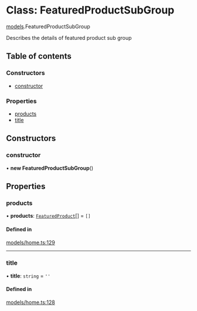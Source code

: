# Class: FeaturedProductSubGroup

[models](../wiki/models).FeaturedProductSubGroup

Describes the details of featured product sub group

## Table of contents

### Constructors

- [constructor](../wiki/models.FeaturedProductSubGroup#constructor)

### Properties

- [products](../wiki/models.FeaturedProductSubGroup#products)
- [title](../wiki/models.FeaturedProductSubGroup#title)

## Constructors

### constructor

• **new FeaturedProductSubGroup**()

## Properties

### products

• **products**: [`FeaturedProduct`](../wiki/models.FeaturedProduct)[] = `[]`

#### Defined in

[models/home.ts:129](https://gitlab.com/baliganikhil/blackmirror-sdk/-/blob/349365c/src/models/home.ts#L129)

___

### title

• **title**: `string` = `''`

#### Defined in

[models/home.ts:128](https://gitlab.com/baliganikhil/blackmirror-sdk/-/blob/349365c/src/models/home.ts#L128)
